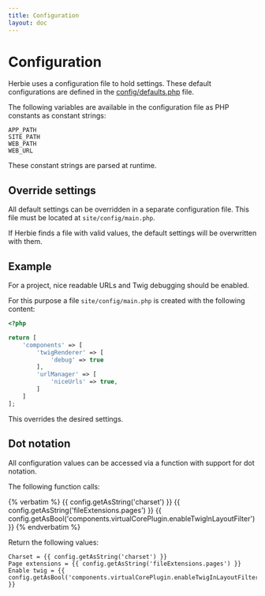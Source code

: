 ```yaml
---
title: Configuration
layout: doc
---
```


# Configuration

Herbie uses a configuration file to hold settings.
These default configurations are defined in the [config/defaults.php](https://github.com/getherbie/herbie/blob/2.x/config/defaults.php) file.

The following variables are available in the configuration file as PHP constants as constant strings:

    APP_PATH
    SITE_PATH
    WEB_PATH
    WEB_URL

These constant strings are parsed at runtime.

## Override settings

All default settings can be overridden in a separate configuration file.
This file must be located at `site/config/main.php`.

If Herbie finds a file with valid values, the default settings will be overwritten with them.

## Example

For a project, nice readable URLs and Twig debugging should be enabled.

For this purpose a file `site/config/main.php` is created with the following content:

~~~php
<?php

return [
    'components' => [
        'twigRenderer' => [
            'debug' => true
        ],
        'urlManager' => [
            'niceUrls' => true,
        ]
    ]
];
~~~

This overrides the desired settings.

## Dot notation

All configuration values can be accessed via a function with support for dot notation.

The following function calls:

{% verbatim %}
    {{ config.getAsString('charset') }}
    {{ config.getAsString('fileExtensions.pages') }}
    {{ config.getAsBool('components.virtualCorePlugin.enableTwigInLayoutFilter') }}
{% endverbatim %}

Return the following values:

    Charset = {{ config.getAsString('charset') }}
    Page extensions = {{ config.getAsString('fileExtensions.pages') }}
    Enable twig = {{ config.getAsBool('components.virtualCorePlugin.enableTwigInLayoutFilter') }}
